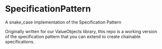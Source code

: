 # SpecificationPattern
A snake_case implementation of the Specification Pattern

Originally written for our ValueObjects library, this repo is a working version of the specification pattern that you can extend to create chainable specifications.